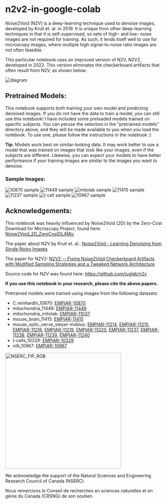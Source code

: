 # n2v2-in-google-colab
Noise2Void (N2V) is a deep-learning technique used to denoise images, developed by Krull et. al. in 2019. It is unique from other deep-learning techniques in that it is self-supervised, so sets of high- and low- noise images are not required for training. As such, it lends itself well to use for microscopy images, where multiple high signal-to-noise ratio images are not often feasible.

This particular notebook uses an improved version of N2V, N2V2, developed in 2022. This version eliminates the checkerboard artifacts that often result from N2V, as shown below:

![diagram](https://github.com/gracefacetseng/n2v2-in-google-colab/assets/132942058/8f0d7623-b8ad-4565-b253-5919cc9e0e3c)

## Pretrained Models:

This notebook supports both training your own model and predicting denoised images. If you do not have the data to train a model, you can still use this notebook! I have included some preloaded models trained on specific subjects. You can peruse the selection in the "pretrained models" directory above, and they will be made available to you when you load the notebook. To use one, please follow the instructions in the notebook :) 

**Tip:** Models work best on similar-looking data. It may work better to use a model that was trained on images that look like your images, even if the subjects are different. Likewise, you can expect your models to have better performance if your training images are similar to the images you want to denoise.

### Sample Images:
![10870 sample](https://github.com/gracefacetseng/n2v2-in-google-colab/assets/132942058/c3975627-71a1-459e-adc1-17f78b5c3786)
![11449 sample](https://github.com/gracefacetseng/n2v2-in-google-colab/assets/132942058/127d1522-b13c-42dc-a46c-5665f2243483)
![mitolab sample](https://github.com/gracefacetseng/n2v2-in-google-colab/assets/132942058/dc64f69a-c95a-45b6-8477-9abda3207f75)
![11415 sample](https://github.com/gracefacetseng/n2v2-in-google-colab/assets/132942058/391f16a6-09ca-44a9-bf1d-608b2f91038f)
![11237 sample](https://github.com/gracefacetseng/n2v2-in-google-colab/assets/132942058/f5a0b78b-711c-450d-b5e3-cb8cbd0e349e)
![t cell sample](https://github.com/gracefacetseng/n2v2-in-google-colab/assets/132942058/be4f1d19-aaca-49f1-b841-afca1ca29337)
![10967 sample](https://github.com/gracefacetseng/n2v2-in-google-colab/assets/132942058/aeef30c6-6fce-45f0-870f-1a21e4e63974)

## Acknowledgements:
This notebook was heavily influenced by Noise2Void (2D) by the Zero-Cost Download for Microscopy Project, found here: [Noise2Void_2D_ZeroCostDL4Mic](https://colab.research.google.com/github/HenriquesLab/ZeroCostDL4Mic/blob/master/Colab_notebooks/Noise2Void_2D_ZeroCostDL4Mic.ipynb)

The paper about N2V by Krull et. al.: [Noise2Void - Learning Denoising from Single Noisy Images](https://arxiv.org/abs/1811.10980)

The paper for N2V2: [N2V2 -- Fixing Noise2Void Checkerboard Artifacts with Modified Sampling Strategies and a Tweaked Network Architecture](https://arxiv.org/abs/2211.08512)

Source code for N2V was found here: https://github.com/juglab/n2v

**If you use this notebook in your research, please cite the above papers.**

Pretrained models were trained using images from the following datasets:
 *  C.reinhardtii_10870: [EMPIAR-10870](https://www.ebi.ac.uk/empiar/EMPIAR-10870/)
 *  mitochondria_11449: [EMPIAR-11449](https://www.ebi.ac.uk/empiar/EMPIAR-11449/)
 *  mitochondria_mitolab: [EMPIAR-11037](https://www.ebi.ac.uk/empiar/EMPIAR-11037/)
 *  mouse_brain_11415: [EMPIAR-11415](https://www.ebi.ac.uk/empiar/EMPIAR-11415/)
 *  mouse_optic_nerve_steyer-mobius: [EMPIAR-11214](https://www.ebi.ac.uk/empiar/EMPIAR-112124/), [EMPIAR-11215](https://www.ebi.ac.uk/empiar/EMPIAR-11215/), [EMPIAR-11216](https://www.ebi.ac.uk/empiar/EMPIAR-11216/), [EMPIAR-11219](https://www.ebi.ac.uk/empiar/EMPIAR-11219/), [EMPIAR-11220](https://www.ebi.ac.uk/empiar/EMPIAR-11220/), [EMPIAR-11237](https://www.ebi.ac.uk/empiar/EMPIAR-11237/), [EMPIAR-11238](https://www.ebi.ac.uk/empiar/EMPIAR-11238/), [EMPIAR-11239](https://www.ebi.ac.uk/empiar/EMPIAR-11239/), [EMPIAR-11240](https://www.ebi.ac.uk/empiar/EMPIAR-11240/)
 *  t-cells_10329: [EMPIAR-10329](https://www.ebi.ac.uk/empiar/EMPIAR-10329/)
 *  villi_10967: [EMPIAR-10967](https://www.ebi.ac.uk/empiar/EMPIAR-10967/)

<img width="368" alt="NSERC_FIP_RGB" src="https://github.com/gracefacetseng/n2v2-in-google-colab/assets/132942058/748f0a73-55dd-4c28-9f5a-20fb03246775">

We acknowledge the support of the Natural Sciences and Engineering Research Council of Canada (NSERC).

Nous remercions le Conseil de recherches en sciences naturelles et en génie du Canada (CRSNG) de son soutien.
